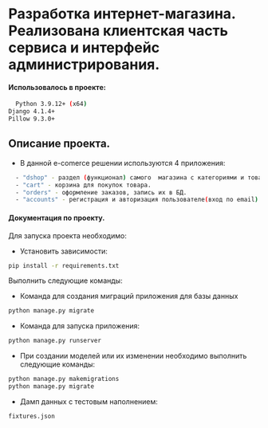 # Разработка интернет-магазина. Реализована клиентская часть сервиса и интерфейс администрирования.

#### Использовалось в проекте:
```bash
  Python 3.9.12+ (x64)
Django 4.1.4+
Pillow 9.3.0+
  ```  
## Описание проекта.

*  В данной e-comerce решении используются 4 приложения:
```bash
  - "dshop" - раздел (функционал) самого  магазина с категориями и товарами.  
  - "cart" - корзина для покупок товара.
  - "orders" - оформление заказов, запись их в БД.
  - "accounts" - регистрация и авторизация пользователе(вход по email)
 ``` 
  
#### Документация по проекту.

Для запуска проекта необходимо:

* Установить зависимости:
```bash
pip install -r requirements.txt
```

Выполнить следующие команды:

* Команда для создания миграций приложения для базы данных
```bash
python manage.py migrate
```

* Команда для запуска приложения:
```bash
python manage.py runserver
```

* При создании моделей или их изменении необходимо выполнить следующие команды:
```bash
python manage.py makemigrations
python manage.py migrate
```
* Дамп данных с тестовым наполнением:
```bash
fixtures.json
